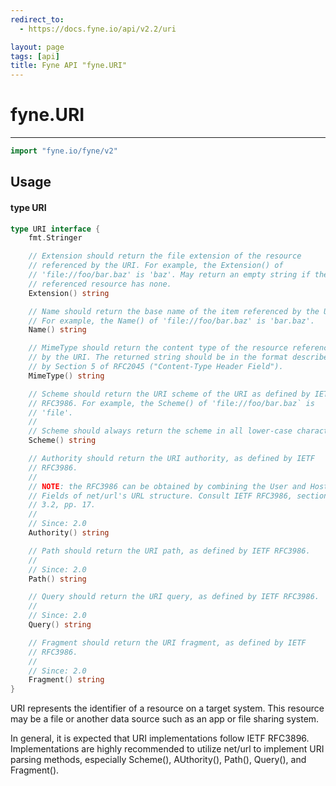 ```yaml
---
redirect_to:
  - https://docs.fyne.io/api/v2.2/uri

layout: page
tags: [api]
title: Fyne API "fyne.URI"
---
```



# fyne.URI
---
```go
import "fyne.io/fyne/v2"
```

## Usage

#### type URI

```go
type URI interface {
	fmt.Stringer

	// Extension should return the file extension of the resource
	// referenced by the URI. For example, the Extension() of
	// 'file://foo/bar.baz' is 'baz'. May return an empty string if the
	// referenced resource has none.
	Extension() string

	// Name should return the base name of the item referenced by the URI.
	// For example, the Name() of 'file://foo/bar.baz' is 'bar.baz'.
	Name() string

	// MimeType should return the content type of the resource referenced
	// by the URI. The returned string should be in the format described
	// by Section 5 of RFC2045 ("Content-Type Header Field").
	MimeType() string

	// Scheme should return the URI scheme of the URI as defined by IETF
	// RFC3986. For example, the Scheme() of 'file://foo/bar.baz` is
	// 'file'.
	//
	// Scheme should always return the scheme in all lower-case characters.
	Scheme() string

	// Authority should return the URI authority, as defined by IETF
	// RFC3986.
	//
	// NOTE: the RFC3986 can be obtained by combining the User and Host
	// Fields of net/url's URL structure. Consult IETF RFC3986, section
	// 3.2, pp. 17.
	//
	// Since: 2.0
	Authority() string

	// Path should return the URI path, as defined by IETF RFC3986.
	//
	// Since: 2.0
	Path() string

	// Query should return the URI query, as defined by IETF RFC3986.
	//
	// Since: 2.0
	Query() string

	// Fragment should return the URI fragment, as defined by IETF
	// RFC3986.
	//
	// Since: 2.0
	Fragment() string
}
```

URI represents the identifier of a resource on a target system. This resource may be a file or another data source such as an app or file sharing system.

In general, it is expected that URI implementations follow IETF RFC3896. Implementations are highly recommended to utilize net/url to implement URI parsing methods, especially Scheme(), AUthority(), Path(), Query(), and Fragment().
